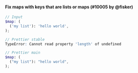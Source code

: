 #### Fix maps with keys that are lists or maps (#10005 by @fisker)

<!-- prettier-ignore -->
```scss
// Input
$map: (
  ('my list'): 'hello world',
);

// Prettier stable
TypeError: Cannot read property 'length' of undefined

// Prettier main
$map: (
  ("my list"): "hello world",
);
```

